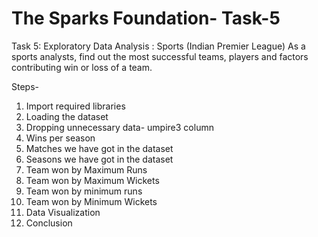# The Sparks Foundation- Task-5

Task 5: Exploratory Data Analysis : Sports (Indian Premier League)
As a sports analysts, find out the most successful teams, players and factors contributing win or loss of a team.

Steps- 
1. Import required libraries
2. Loading the dataset
3. Dropping unnecessary data- umpire3 column
4. Wins per season
5. Matches we have got in the dataset
6. Seasons we have got in the dataset
7. Team won by Maximum Runs
8. Team won by Maximum Wickets
9. Team won by minimum runs
10. Team won by Minimum Wickets
11. Data Visualization
12. Conclusion

